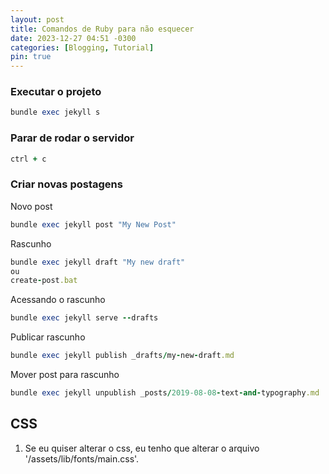 ```yaml
---
layout: post
title: Comandos de Ruby para não esquecer
date: 2023-12-27 04:51 -0300
categories: [Blogging, Tutorial]
pin: true
---
```



### Executar o projeto
```ruby
bundle exec jekyll s
```

### Parar de rodar o servidor
```ruby
ctrl + c
```

### Criar novas postagens

Novo post
```ruby
bundle exec jekyll post "My New Post"
```

Rascunho
```ruby
bundle exec jekyll draft "My new draft"
ou
create-post.bat
```

Acessando o rascunho
```ruby
bundle exec jekyll serve --drafts
```

Publicar rascunho
```ruby
bundle exec jekyll publish _drafts/my-new-draft.md
```

Mover post para rascunho
```ruby
bundle exec jekyll unpublish _posts/2019-08-08-text-and-typography.md
```

## CSS

1. Se eu quiser alterar o css, eu tenho que alterar o arquivo '/assets/lib/fonts/main.css'.
